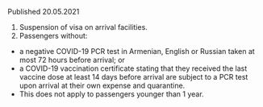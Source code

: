 Published 20.05.2021 
1. Suspension of visa on arrival facilities.
2. Passengers without:
- a negative COVID-19 PCR test in Armenian, English or Russian taken at most 72 hours before arrival; or 
- a COVID-19 vaccination certificate stating that they received the last vaccine dose at least 14 days before arrival are subject to a PCR test upon arrival at their own expense and quarantine.
- This does not apply to passengers younger than 1 year. 

